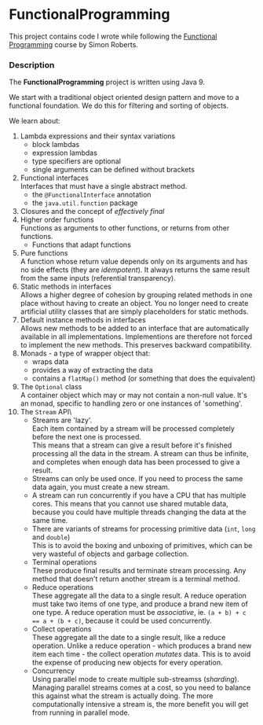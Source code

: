 # FunctionalProgramming
This project contains code I wrote while following the [Functional Programming](https://learning.oreilly.com/videos/functional-programming-for/9780134778235) course by Simon Roberts.

### Description
The __FunctionalProgramming__ project is written using Java 9.

We start with a traditional object oriented design pattern and move to a functional foundation. 
We do this for filtering and sorting of objects.

We learn about:
1. Lambda expressions and their syntax variations
   - block lambdas
   - expression lambdas
   - type specifiers are optional
   - single arguments can be defined without brackets
2. Functional interfaces\
   Interfaces that must have a single abstract method.
   - the `@FunctionalInterface` annotation
   - the `java.util.function` package
3. Closures and the concept of _effectively final_
4. Higher order functions\
   Functions as arguments to other functions, or returns from other functions.
   - Functions that adapt functions
5. Pure functions\
   A function whose return value depends only on its arguments and has no side effects (they are _idempotent_).
   It always returns the same result from the same inputs (referential transparency).
6. Static methods in interfaces\
Allows a higher degree of cohesion by grouping related methods in one place without having to create an object.
You no longer need to create artificial utility classes that are simply placeholders for static methods.
6. Default instance methods in interfaces\
Allows new methods to be added to an interface that are automatically available in all implementations.
Implementions are therefore not forced to implement the new methods.
This preserves backward compatibility.
7. Monads - a type of wrapper object that:
   - wraps data
   - provides a way of extracting the data
   - contains a `flatMap()` method (or something that does the equivalent)
8. The `Optional` class\
   A container object which may or may not contain a non-null value.
   It's an monad, specific to handling zero or one instances of 'something'.
9. The `Stream` API\
   - Streams are 'lazy'.\
   Each item contained by a stream will be processed completely before the next one is processed.\
   This means that a stream can give a result before it's finished processing all the data in the stream.
   A stream can thus be infinite, and completes when enough data has been processed to give a result.
   - Streams can only be used once. If you need to process the same data again, you must create a new stream.
   - A stream can run concurrently if you have a CPU that has multiple cores. 
   This means that you cannot use shared mutable data, because you could have multiple threads changing the 
   data at the same time.
   - There are variants of streams for processing primitive data (`int`, `long` and `double`)\
   This is to avoid the boxing and unboxing of primitives, which can be very wasteful of objects and garbage collection.
   - Terminal operations\
   These produce final results and terminate stream processing.
   Any method that doesn't return another stream is a terminal method.
   - Reduce operations\
   These aggregate all the data to a single result. 
   A reduce operation must take two items of one type, and produce a brand new item of one type.
   A reduce operation must be *associative*, ie. `(a + b) + c == a + (b + c)`, because it could be used concurrently.
   - Collect operations\
   These aggregate all the date to a single result, like a reduce operation.
   Unlike a reduce operation - which produces a brand new item each time - the collect operation *mutates* data. 
   This is to avoid the expense of producing new objects for every operation.
   - Concurrency\
   Using parallel mode to create multiple sub-streamss (*sharding*).
   Managing parallel streams comes at a cost, so you need to balance this against what the stream is actually doing.
   The more computationally intensive a stream is, the more benefit you will get from running in parallel mode. 
   
